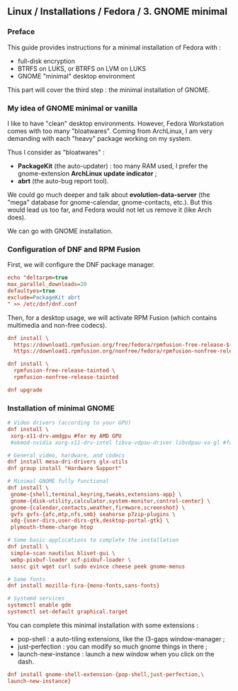 ## Linux / Installations / Fedora / 3. GNOME minimal

### Preface

This guide provides instructions for a minimal installation of Fedora with :
- full-disk encryption
- BTRFS on LUKS, or BTRFS on LVM on LUKS
- GNOME "minimal" desktop environment

This part will cover the third step : the minimal installation of GNOME.

### My idea of GNOME minimal or vanilla

I like to have "clean" desktop environments. However, Fedora Workstation comes with too many "bloatwares".
Coming from ArchLinux, I am very demanding with each "heavy" package working on my system.

Thus I consider as "bloatwares" :
- **PackageKit** (the auto-updater) : too many RAM used, I prefer the gnome-extension **ArchLinux update indicator** ;
- **abrt** (the auto-bug report tool).

We could go much deeper and talk about **evolution-data-server** (the "mega" database for gnome-calendar, gnome-contacts, etc.).
But this would lead us too far, and Fedora would not let us remove it (like Arch does).

We can go with GNOME installation.

### Configuration of DNF and RPM Fusion

First, we will configure the DNF package manager.

```ini
echo "deltarpm=true
max_parallel_downloads=20
defaultyes=true 
exclude=PackageKit abrt
" >> /etc/dnf/dnf.conf
```
Then, for a desktop usage, we will activate RPM Fusion (which contains multimedia and non-free codecs).

```ini
dnf install \
  https://download1.rpmfusion.org/free/fedora/rpmfusion-free-release-$(rpm -E %fedora).noarch.rpm \
  https://download1.rpmfusion.org/nonfree/fedora/rpmfusion-nonfree-release-$(rpm -E %fedora).noarch.rpm

dnf install \
  rpmfusion-free-release-tainted \
  rpmfusion-nonfree-release-tainted

dnf upgrade
```

### Installation of minimal GNOME
```ini
# Video drivers (according to your GPU)
dnf install \
 xorg-x11-drv-amdgpu #for my AMD GPU
 #akmod-nvidia xorg-x11-drv-intel libva-vdpau-driver libvdpau-va-gl #for nvidia card

# General video, hardware, and codecs
dnf install mesa-dri-drivers glx-utils
dnf group install "Hardware Support"

# Minimal GNOME fully functional
dnf install \
 gnome-{shell,terminal,keyring,tweaks,extensions-app} \
 gnome-{disk-utility,calculator,system-monitor,control-center} \
 gnome-{calendar,contacts,weather,firmware,screenshot} \
 gvfs gvfs-{afc,mtp,nfs,smb} seahorse p7zip-plugins \
 xdg-{user-dirs,user-dirs-gtk,desktop-portal-gtk} \
 plymouth-theme-charge htop

# Some basic applications to complete the installation
dnf install \
 simple-scan nautilus blivet-gui \
 webp-pixbuf-loader xcf-pixbuf-loader \
 sassc git wget curl sudo evince cheese peek gnome-menus

# Some fonts
dnf install mozilla-fira-{mono-fonts,sans-fonts}

# Systemd services
systemctl enable gdm
systemctl set-default graphical.target
```

You can complete this minimal installation with some extensions :
- pop-shell : a auto-tiling extensions, like the I3-gaps window-manager ;
- just-perfection : you can modify so much gnome things in there ;
- launch-new-instance : launch a new window when you click on the dash.

```ini
dnf install gnome-shell-extension-{pop-shell,just-perfection,\
launch-new-instance}
```
